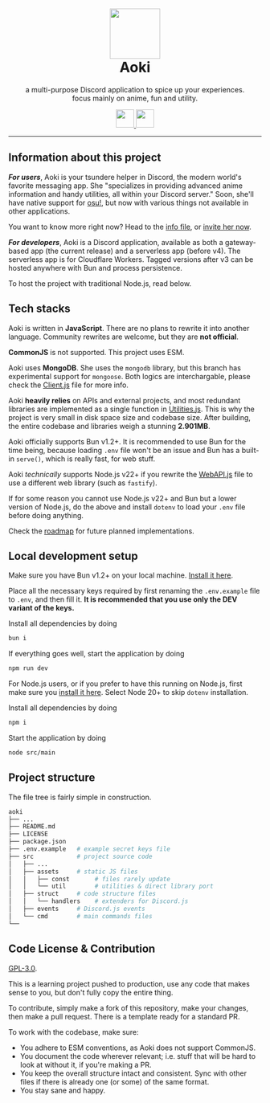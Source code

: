 <h1 align="center"><img src='https://i.imgur.com/Nar1fRE.png' height='100'><br>Aoki</br></h1>
<p align="center">a multi-purpose Discord application to spice up your experiences.<br>focus mainly on anime, fun and utility.</br></p>
<p align="center">
  <a href="https://nodejs.org/api/esm.html/">
    <img src="https://i.imgur.com/JJkdjKu.png" height="36"/>
  </a>
  <a href="https://www.digitalocean.com/pricing/droplets/">
    <img src="https://i.imgur.com/9rZ8bLb.png" height="36"/>
  </a>
</p>

---
## Information about this project

***For users***, Aoki is your tsundere helper in Discord, the modern world's favorite messaging app. She "specializes in providing advanced anime information and handy utilities, all within your Discord server." Soon, she'll have native support for [osu!](https://osu.ppy.sh), but now with various things not available in other applications.

You want to know more right now? Head to the [info file](/INFO.md), or [invite her now](https://discord.com/oauth2/authorize?client_id=704992714109878312).

***For developers***, Aoki is a Discord application, available as both a gateway-based app (the current release) and a serverless app (before v4). The serverless app is for Cloudflare Workers. Tagged versions after v3 can be hosted anywhere with Bun and process persistence.

To host the project with traditional Node.js, read below.

## Tech stacks
Aoki is written in **JavaScript**. There are no plans to rewrite it into another language. Community rewrites are welcome, but they are **not official**.

**CommonJS** is not supported. This project uses ESM.

Aoki uses **MongoDB**. She uses the `mongodb` library, but this branch has experimental support for `mongoose`. Both logics are interchargable, please check the [Client.js](/src/struct/Client.js) file for more info.

Aoki **heavily relies** on APIs and external projects, and most redundant libraries are implemented as a single function in [Utilities.js](/src/struct/Utilities.js). This is why the project is very small in disk space size and codebase size. After building, the entire codebase and libraries weigh a stunning **2.901MB**.

Aoki officially supports Bun v1.2+. It is recommended to use Bun for the time being, because loading `.env` file won't be an issue and Bun has a built-in `serve()`, which is really fast, for web stuff.

Aoki *technically* supports Node.js v22+ if you rewrite the [WebAPI.js](/src/web/WebAPI.js) file to use a different web library (such as `fastify`).

If for some reason you cannot use Node.js v22+ and Bun but a lower version of Node.js, do the above and install `dotenv` to load your `.env` file before doing anything.

Check the [roadmap](https://github.com/AokiOfficial/Aoki/issues/6) for future planned implementations.

## Local development setup
Make sure you have Bun v1.2+ on your local machine. [Install it here](https://bun.sh).

Place all the necessary keys required by first renaming the `.env.example` file to `.env`, and then fill it. **It is recommended that you use only the DEV variant of the keys.**

Install all dependencies by doing
```bash
bun i
```
If everything goes well, start the application by doing
```bash
npm run dev
```
For Node.js users, or if you prefer to have this running on Node.js, first make sure you [install it here](https://nodejs.org/en). Select Node 20+ to skip `dotenv` installation.

Install all dependencies by doing
```bash
npm i
```
Start the application by doing
```bash
node src/main
```

## Project structure
The file tree is fairly simple in construction.
```bash
aoki
├── ...
├── README.md
├── LICENSE
├── package.json
├── .env.example   # example secret keys file
├── src            # project source code
│   ├── ...
│   ├── assets     # static JS files
│   │   ├── const       # files rarely update
│   │   └── util        # utilities & direct library port
│   ├── struct     # code structure files
│   │   └── handlers    # extenders for Discord.js
│   ├── events     # Discord.js events
│   └── cmd        # main commands files
└── 
```

## Code License & Contribution
[GPL-3.0](/LICENSE).

This is a learning project pushed to production, use any code that makes sense to you, but don't fully copy the entire thing.

To contribute, simply make a fork of this repository, make your changes, then make a pull request. There is a template ready for a standard PR.

To work with the codebase, make sure:
- You adhere to ESM conventions, as Aoki does not support CommonJS.
- You document the code wherever relevant; i.e. stuff that will be hard to look at without it, if you're making a PR.
- You keep the overall structure intact and consistent. Sync with other files if there is already one (or some) of the same format.
- You stay sane and happy.